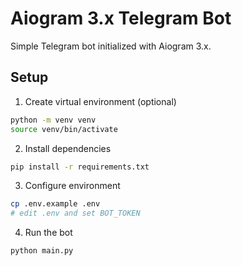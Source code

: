 # Aiogram 3.x Telegram Bot

Simple Telegram bot initialized with Aiogram 3.x.

## Setup

1. Create virtual environment (optional)
```bash
python -m venv venv
source venv/bin/activate
```
2. Install dependencies
```bash
pip install -r requirements.txt
```
3. Configure environment
```bash
cp .env.example .env
# edit .env and set BOT_TOKEN
```
4. Run the bot
```bash
python main.py
```
